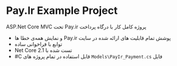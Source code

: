 # Pay.Ir Example Project
‫پروژه کامل کار با درگاه پرداخت Pay.ir تحت ASP.Net Core MVC
- ‫پوشش تمام قابلیت های ارائه شده در سایت Pay.ir و نمایش همه‌ی خطا ها
- ‫توابع با فراخوانی ساده
- ‫تست شده با Net Core 2.1
- ‫فایل `Models\PayIr_Payment.cs` قابل استفاده در تمام پروژه های C#
